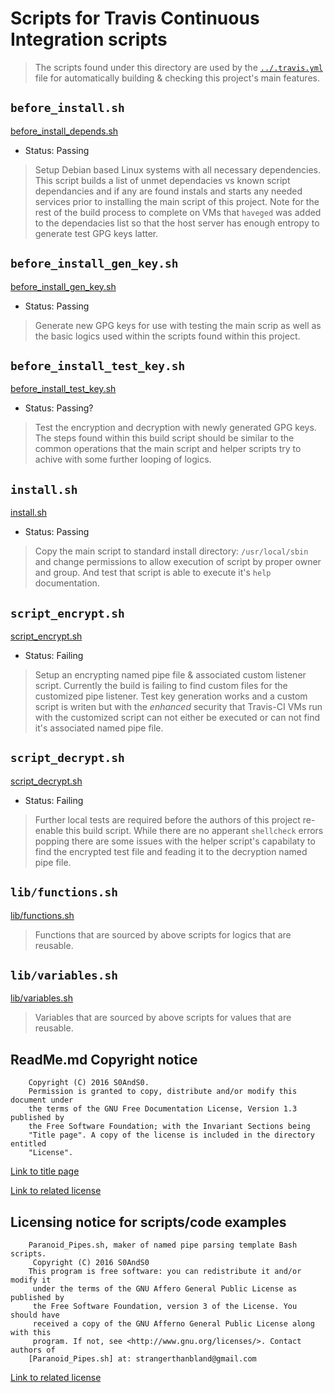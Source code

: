# Scripts for Travis Continuous Integration scripts

> The scripts found under this directory are used by the
> [`../.travis.yml`](../.travis.yml) file for automatically building & checking
> this project's main features.

## `before_install.sh`

[before_install_depends.sh](before_install_depends.sh)

- Status: Passing

> Setup Debian based Linux systems with all necessary dependencies. This script
> builds a list of unmet dependacies vs known script dependancies and if any
> are found instals and starts any needed services prior to installing the main
> script of this project. Note for the rest of the build process to complete on
> VMs that `haveged` was added to the dependacies list so that the host server
> has enough entropy to generate test GPG keys latter.

## `before_install_gen_key.sh`

[before_install_gen_key.sh](before_install_gen_key.sh)

- Status: Passing

> Generate new GPG keys for use with testing the main scrip as well as the basic
> logics used within the scripts found within this project.

## `before_install_test_key.sh`

[before_install_test_key.sh](before_install_test_key.sh)

- Status: Passing?

> Test the encryption and decryption with newly generated GPG keys. The steps
> found within this build script should be similar to the common operations that
> the main script and helper scripts try to achive with some further looping
> of logics.

## `install.sh`

[install.sh](install.sh)

- Status: Passing

> Copy the main script to standard install directory: `/usr/local/sbin` and
> change permissions to allow execution of script by proper owner and group.
> And test that script is able to execute it's `help` documentation.

## `script_encrypt.sh`

[script_encrypt.sh](script_encrypt.sh)

- Status: Failing

> Setup an encrypting named pipe file & associated custom listener script.
> Currently the build is failing to find custom files for the customized pipe
> listener. Test key generation works and a custom script is writen but with
> the *enhanced* security that Travis-CI VMs run with the customized script can
> not either be executed or can not find it's associated named pipe file.

## `script_decrypt.sh`

[script_decrypt.sh](script_decrypt.sh)

- Status: Failing

> Further local tests are required before the authors of this project re-enable
> this build script. While there are no apperant `shellcheck` errors popping
> there are some issues with the helper script's capabilaty to find the
> encrypted test file and feading it to the decryption named pipe file.

## `lib/functions.sh`

[lib/functions.sh](lib/functions.sh)

> Functions that are sourced by above scripts for logics that are reusable.

## `lib/variables.sh`

[lib/variables.sh](lib/variables.sh)

> Variables that are sourced by above scripts for values that are reusable.

## ReadMe.md Copyright notice

```
    Copyright (C) 2016 S0AndS0.
    Permission is granted to copy, distribute and/or modify this document under
    the terms of the GNU Free Documentation License, Version 1.3 published by
    the Free Software Foundation; with the Invariant Sections being
    "Title page". A copy of the license is included in the directory entitled
    "License".
```

[Link to title page](../Documentation/Contributing_Financially.md)

[Link to related license](../Licenses/GNU_FDLv1.3_Documentation.md)

## Licensing notice for scripts/code examples

```
    Paranoid_Pipes.sh, maker of named pipe parsing template Bash scripts.
     Copyright (C) 2016 S0AndS0
    This program is free software: you can redistribute it and/or modify it
     under the terms of the GNU Affero General Public License as published by
     the Free Software Foundation, version 3 of the License. You should have
     received a copy of the GNU Afferno General Public License along with this
     program. If not, see <http://www.gnu.org/licenses/>. Contact authors of
    [Paranoid_Pipes.sh] at: strangerthanbland@gmail.com
```

[Link to related license](../Licenses/GNU_AGPLv3_Code.md)
